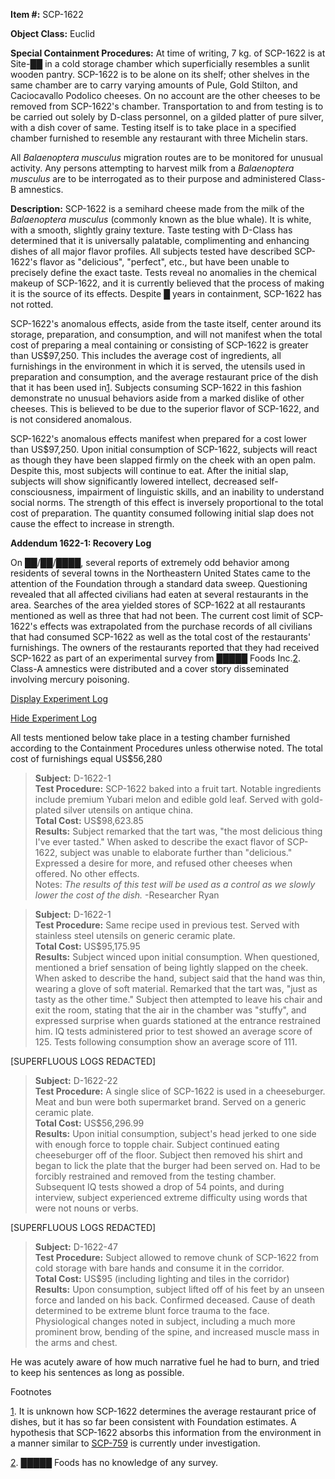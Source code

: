 **Item #:** SCP-1622

**Object Class:** Euclid

**Special Containment Procedures:** At time of writing, 7 kg. of SCP-1622 is at Site-██ in a cold storage chamber which superficially resembles a sunlit wooden pantry. SCP-1622 is to be alone on its shelf; other shelves in the same chamber are to carry varying amounts of Pule, Gold Stilton, and Caciocavallo Podolico cheeses. On no account are the other cheeses to be removed from SCP-1622's chamber. Transportation to and from testing is to be carried out solely by D-class personnel, on a gilded platter of pure silver, with a dish cover of same. Testing itself is to take place in a specified chamber furnished to resemble any restaurant with three Michelin stars.

All _Balaenoptera musculus_ migration routes are to be monitored for unusual activity. Any persons attempting to harvest milk from a _Balaenoptera musculus_ are to be interrogated as to their purpose and administered Class-B amnestics.

**Description:** SCP-1622 is a semihard cheese made from the milk of the _Balaenoptera musculus_ (commonly known as the blue whale). It is white, with a smooth, slightly grainy texture. Taste testing with D-Class has determined that it is universally palatable, complimenting and enhancing dishes of all major flavor profiles. All subjects tested have described SCP-1622's flavor as "delicious", "perfect", etc., but have been unable to precisely define the exact taste. Tests reveal no anomalies in the chemical makeup of SCP-1622, and it is currently believed that the process of making it is the source of its effects. Despite █ years in containment, SCP-1622 has not rotted.

SCP-1622's anomalous effects, aside from the taste itself, center around its storage, preparation, and consumption, and will not manifest when the total cost of preparing a meal containing or consisting of SCP-1622 is greater than US$97,250. This includes the average cost of ingredients, all furnishings in the environment in which it is served, the utensils used in preparation and consumption, and the average restaurant price of the dish that it has been used in[1](javascript:;). Subjects consuming SCP-1622 in this fashion demonstrate no unusual behaviors aside from a marked dislike of other cheeses. This is believed to be due to the superior flavor of SCP-1622, and is not considered anomalous.

SCP-1622's anomalous effects manifest when prepared for a cost lower than US$97,250. Upon initial consumption of SCP-1622, subjects will react as though they have been slapped firmly on the cheek with an open palm. Despite this, most subjects will continue to eat. After the initial slap, subjects will show significantly lowered intellect, decreased self-consciousness, impairment of linguistic skills, and an inability to understand social norms. The strength of this effect is inversely proportional to the total cost of preparation. The quantity consumed following initial slap does not cause the effect to increase in strength.

**Addendum 1622-1: Recovery Log**

On ██/██/████, several reports of extremely odd behavior among residents of several towns in the Northeastern United States came to the attention of the Foundation through a standard data sweep. Questioning revealed that all affected civilians had eaten at several restaurants in the area. Searches of the area yielded stores of SCP-1622 at all restaurants mentioned as well as three that had not been. The current cost limit of SCP-1622's effects was extrapolated from the purchase records of all civilians that had consumed SCP-1622 as well as the total cost of the restaurants' furnishings. The owners of the restaurants reported that they had received SCP-1622 as part of an experimental survey from █████ Foods Inc.[2](javascript:;). Class-A amnestics were distributed and a cover story disseminated involving mercury poisoning.

[Display Experiment Log](javascript:;)

[Hide Experiment Log](javascript:;)

All tests mentioned below take place in a testing chamber furnished according to the Containment Procedures unless otherwise noted. The total cost of furnishings equal US$56,280

> **Subject:** D-1622-1  
> **Test Procedure:** SCP-1622 baked into a fruit tart. Notable ingredients include premium Yubari melon and edible gold leaf. Served with gold-plated silver utensils on antique china.  
> **Total Cost:** US$98,623.85  
> **Results:** Subject remarked that the tart was, "the most delicious thing I've ever tasted." When asked to describe the exact flavor of SCP-1622, subject was unable to elaborate further than "delicious." Expressed a desire for more, and refused other cheeses when offered. No other effects.  
> Notes: _The results of this test will be used as a control as we slowly lower the cost of the dish._ -Researcher Ryan

> **Subject:** D-1622-1  
> **Test Procedure:** Same recipe used in previous test. Served with stainless steel utensils on generic ceramic plate.  
> **Total Cost:** US$95,175.95  
> **Results:** Subject winced upon initial consumption. When questioned, mentioned a brief sensation of being lightly slapped on the cheek. When asked to describe the hand, subject said that the hand was thin, wearing a glove of soft material. Remarked that the tart was, "just as tasty as the other time." Subject then attempted to leave his chair and exit the room, stating that the air in the chamber was "stuffy", and expressed surprise when guards stationed at the entrance restrained him. IQ tests administered prior to test showed an average score of 125. Tests following consumption show an average score of 111.

\[SUPERFLUOUS LOGS REDACTED\]

> **Subject:** D-1622-22  
> **Test Procedure:** A single slice of SCP-1622 is used in a cheeseburger. Meat and bun were both supermarket brand. Served on a generic ceramic plate.  
> **Total Cost:** US$56,296.99  
> **Results:** Upon initial consumption, subject's head jerked to one side with enough force to topple chair. Subject continued eating cheeseburger off of the floor. Subject then removed his shirt and began to lick the plate that the burger had been served on. Had to be forcibly restrained and removed from the testing chamber. Subsequent IQ tests showed a drop of 54 points, and during interview, subject experienced extreme difficulty using words that were not nouns or verbs.

\[SUPERFLUOUS LOGS REDACTED\]

> **Subject:** D-1622-47  
> **Test Procedure:** Subject allowed to remove chunk of SCP-1622 from cold storage with bare hands and consume it in the corridor.  
> **Total Cost:** US$95 (including lighting and tiles in the corridor)  
> **Results:** Upon consumption, subject lifted off of his feet by an unseen force and landed on his back. Confirmed deceased. Cause of death determined to be extreme blunt force trauma to the face. Physiological changes noted in subject, including a much more prominent brow, bending of the spine, and increased muscle mass in the arms and chest.

He was acutely aware of how much narrative fuel he had to burn, and tried to keep his sentences as long as possible.

Footnotes

[1](javascript:;). It is unknown how SCP-1622 determines the average restaurant price of dishes, but it has so far been consistent with Foundation estimates. A hypothesis that SCP-1622 absorbs this information from the environment in a manner similar to [SCP-759](/scp-759) is currently under investigation.

[2](javascript:;). █████ Foods has no knowledge of any survey.